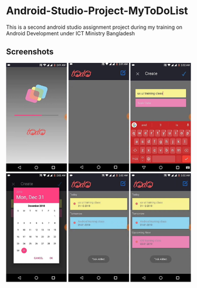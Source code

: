 # Android-Studio-Project-MyToDoList
This is a second android studio assignment project during my training on Android Development under ICT Ministry Bangladesh

## Screenshots
<p align="center">
  <img src="screenshots/Screenshot.jpg"><br/>
</p>
